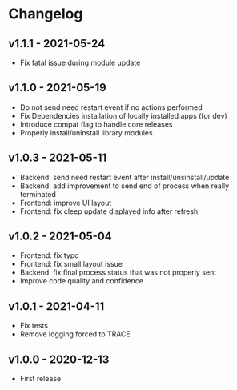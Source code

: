 # Changelog

## v1.1.1 - 2021-05-24

* Fix fatal issue during module update

## v1.1.0 - 2021-05-19

* Do not send need restart event if no actions performed
* Fix Dependencies installation of locally installed apps (for dev)
* Introduce compat flag to handle core releases
* Properly install/uninstall library modules

## v1.0.3 - 2021-05-11

* Backend: send need restart event after install/unsinstall/update
* Backend: add improvement to send end of process when really terminated
* Frontend: improve UI layout
* Frontend: fix cleep update displayed info after refresh

## v1.0.2 - 2021-05-04

* Frontend: fix typo
* Frontend: fix small layout issue
* Backend: fix final process status that was not properly sent
* Improve code quality and confidence

## v1.0.1 - 2021-04-11

* Fix tests
* Remove logging forced to TRACE

## v1.0.0 - 2020-12-13

* First release

